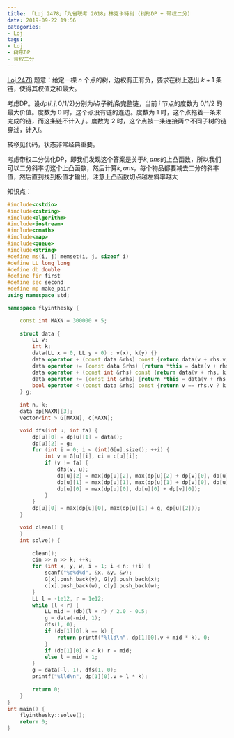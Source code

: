 ```yaml
---
title: 「Loj 2478」「九省联考 2018」林克卡特树 (树形DP + 带权二分)
date: 2019-09-22 19:56
categories:
- Loj
tags:
- Loj
- 树形DP
- 带权二分
---
```

[Loj 2478](https://loj.ac/problem/2478)
题意：给定一棵 $n$ 个点的树，边权有正有负，要求在树上选出 $k+1$ 条链，使得其权值之和最大。

考虑DP。设$dp(i,j,0/1/2)$分别为$i$点子树$j$条完整链，当前 $i$ 节点的度数为 $0/1/2$ 的最大价值。度数为 $0$ 时，这个点没有链的连边。度数为 $1$ 时，这个点拖着一条未完成的链，而这条链不计入 $j$ 。度数为 $2$ 时，这个点被一条连接两个不同子树的链穿过，计入$j$。

转移见代码，状态非常经典重要。

考虑带权二分优化DP，即我们发现这个答案是关于$k, ans$的上凸函数，所以我们可以二分斜率切这个上凸函数，然后计算$k,ans$，每个物品都要减去二分的斜率值，然后直到找到极值才输出，注意上凸函数切点越左斜率越大

知识点：

<!-- more -->

```c++
#include<cstdio> 
#include<cstring>
#include<algorithm>
#include<iostream>
#include<cmath>
#include<map>
#include<queue>
#include<string>
#define ms(i, j) memset(i, j, sizeof i)
#define LL long long
#define db double
#define fir first
#define sec second
#define mp make_pair
using namespace std;

namespace flyinthesky {

	const int MAXN = 300000 + 5;
	
	struct data {
		LL v;
		int k;
		data(LL x = 0, LL y = 0) : v(x), k(y) {}
		data operator + (const data &rhs) const {return data(v + rhs.v, k + rhs.k);}
		data operator += (const data &rhs) {return *this = data(v + rhs.v, k + rhs.k);}
		data operator + (const int &rhs) const {return data(v + rhs, k);}
		data operator += (const int &rhs) {return *this = data(v + rhs, k);}
		bool operator < (const data &rhs) const {return v == rhs.v ? k > rhs.k : v < rhs.v;}
	} g;
	
	int n, k;
	data dp[MAXN][3];
	vector<int > G[MAXN], c[MAXN];

	void dfs(int u, int fa) {
		dp[u][0] = dp[u][1] = data();
		dp[u][2] = g;
		for (int i = 0; i < (int)G[u].size(); ++i) {
			int v = G[u][i], ci = c[u][i];
			if (v != fa) {
				dfs(v, u);
				dp[u][2] = max(dp[u][2], max(dp[u][2] + dp[v][0], dp[u][1] + dp[v][1] + g + ci));
				dp[u][1] = max(dp[u][1], max(dp[u][1] + dp[v][0], dp[u][0] + dp[v][1] + ci));
				dp[u][0] = max(dp[u][0], dp[u][0] + dp[v][0]);
			}
		}
		dp[u][0] = max(dp[u][0], max(dp[u][1] + g, dp[u][2]));
	}

    void clean() {
	}
    int solve() {
    	
		clean();
		cin >> n >> k; ++k;
		for (int x, y, w, i = 1; i < n; ++i) {
			scanf("%d%d%d", &x, &y, &w);
			G[x].push_back(y), G[y].push_back(x);
			c[x].push_back(w), c[y].push_back(w);
		}
		LL l = -1e12, r = 1e12;
		while (l < r) {
			LL mid = (db)(l + r) / 2.0 - 0.5;
			g = data(-mid, 1);
			dfs(1, 0);
			if (dp[1][0].k == k) {
				return printf("%lld\n", dp[1][0].v + mid * k), 0;
			}
			if (dp[1][0].k < k) r = mid;
			else l = mid + 1;
		}
		g = data(-l, 1), dfs(1, 0);
		printf("%lld\n", dp[1][0].v + l * k);
	
        return 0;
    }  
}
int main() {
	flyinthesky::solve();
    return 0;
}
```